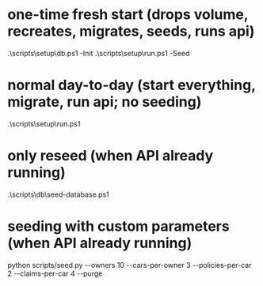 # one-time fresh start (drops volume, recreates, migrates, seeds, runs api)
.\scripts\setup\db.ps1 -Init
.\scripts\setup\run.ps1 -Seed

# normal day-to-day (start everything, migrate, run api; no seeding)
.\scripts\setup\run.ps1

# only reseed (when API already running)
.\scripts\db\seed-database.ps1

# seeding with custom parameters (when API already running)
python scripts/seed.py --owners 10 --cars-per-owner 3 --policies-per-car 2 --claims-per-car 4 --purge